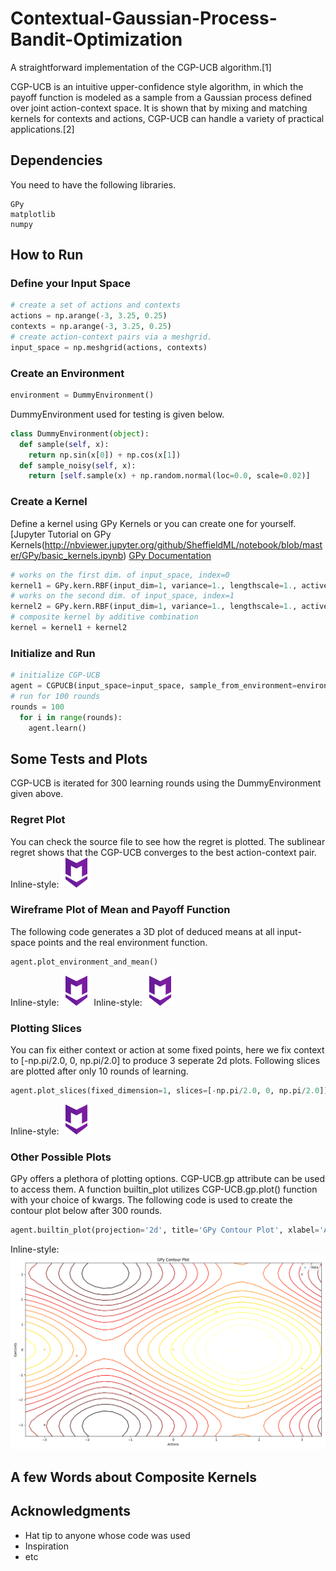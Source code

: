 # Contextual-Gaussian-Process-Bandit-Optimization

A straightforward implementation of the CGP-UCB algorithm.[1] 

CGP-UCB is an intuitive upper-confidence style algorithm, in which the payoff function is modeled as a sample from a Gaussian process defined over joint action-context space. It is shown that by mixing and matching kernels for contexts and actions, CGP-UCB can handle a variety of practical applications.[2]

## Dependencies

You need to have the following libraries.
```
GPy
matplotlib
numpy
```
## How to Run

### Define your Input Space
```python
# create a set of actions and contexts
actions = np.arange(-3, 3.25, 0.25)
contexts = np.arange(-3, 3.25, 0.25)
# create action-context pairs via a meshgrid.
input_space = np.meshgrid(actions, contexts)
```

### Create an Environment
```python
environment = DummyEnvironment()
```
DummyEnvironment used for testing is given below.
```python
class DummyEnvironment(object):
  def sample(self, x):
    return np.sin(x[0]) + np.cos(x[1])
  def sample_noisy(self, x):
    return [self.sample(x) + np.random.normal(loc=0.0, scale=0.02)]
```

### Create a Kernel
Define a kernel using GPy Kernels or you can create one for yourself.
[Jupyter Tutorial on GPy Kernels(http://nbviewer.jupyter.org/github/SheffieldML/notebook/blob/master/GPy/basic_kernels.ipynb)
[GPy Documentation](https://gpy.readthedocs.io/en/deploy/index.html)
```python
# works on the first dim. of input_space, index=0
kernel1 = GPy.kern.RBF(input_dim=1, variance=1., lengthscale=1., active_dims=[0])
# works on the second dim. of input_space, index=1
kernel2 = GPy.kern.RBF(input_dim=1, variance=1., lengthscale=1., active_dims=[1])
# composite kernel by additive combination
kernel = kernel1 + kernel2
```

### Initialize and Run
```python
# initialize CGP-UCB
agent = CGPUCB(input_space=input_space, sample_from_environment=environment.sample_noisy, kernel=kernel)
# run for 100 rounds
rounds = 100
  for i in range(rounds):
    agent.learn()
```

## Some Tests and Plots
CGP-UCB is iterated for 300 learning rounds using the DummyEnvironment given above.

### Regret Plot
You can check the source file to see how the regret is plotted. The sublinear regret shows that the CGP-UCB converges to the best action-context pair.
Inline-style: 
![alt text](https://github.com/adam-p/markdown-here/raw/master/src/common/images/icon48.png "Regret Plot")

### Wireframe Plot of Mean and Payoff Function
The following code generates a 3D plot of deduced means at all input-space points and the real environment function.
```python
agent.plot_environment_and_mean()
```
Inline-style: 
![alt text](https://github.com/adam-p/markdown-here/raw/master/src/common/images/icon48.png "Wireframe1")
Inline-style: 
![alt text](https://github.com/adam-p/markdown-here/raw/master/src/common/images/icon48.png "Wireframe2")

### Plotting Slices
You can fix either context or action at some fixed points, here we fix context to [-np.pi/2.0, 0, np.pi/2.0] to produce 3 seperate 2d plots. Following slices are plotted after only 10 rounds of learning.
```python
agent.plot_slices(fixed_dimension=1, slices=[-np.pi/2.0, 0, np.pi/2.0])
```
Inline-style: 
![alt text](https://github.com/adam-p/markdown-here/raw/master/src/common/images/icon48.png "Slices")

### Other Possible Plots
GPy offers a plethora of plotting options. CGP-UCB.gp attribute can be used to access them. A function builtin_plot utilizes CGP-UCB.gp.plot() function with your choice of kwargs. The following code is used to create the contour plot below after 300 rounds.
```python
agent.builtin_plot(projection='2d', title='GPy Contour Plot', xlabel='Actions', ylabel='Contexts')
```
Inline-style: 
![alt text](https://github.com/ardaegeunlu/Contextual-Gaussian-Process-Bandit-Optimization/blob/master/plots/contour_300.png "Contour")

## A few Words about Composite Kernels


## Acknowledgments

* Hat tip to anyone whose code was used
* Inspiration
* etc
